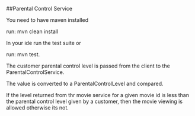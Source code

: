 ##Parental Control Service

You need to have maven installed

run: mvn clean install

In your ide run the test suite or

run: mvn test.

The customer parental control level is passed from the client to the ParentalControlService.

The value is converted to a ParentalControlLevel and compared.

If the level returned from thr movie service for a given movie id is less than the parental control
level given by a customer, then the movie viewing is allowed otherwise its not.



